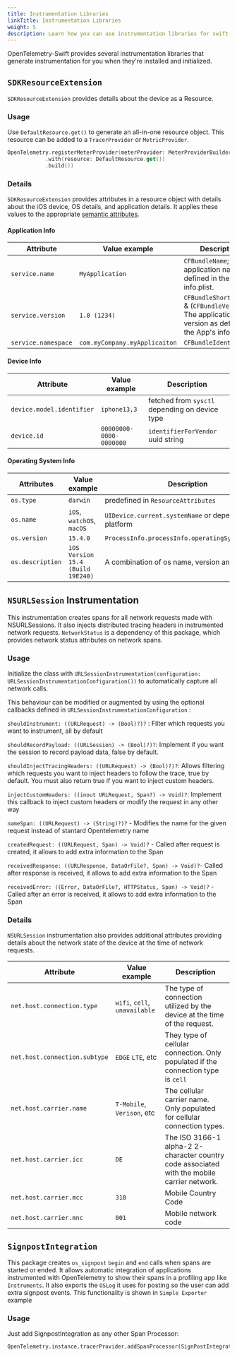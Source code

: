 ```yaml
---
title: Instrumentation Libraries
linkTitle: Instrumentation Libraries
weight: 5
description: Learn how you can use instrumentation libraries for swift that will generate telemetry for many common frameworks and libraries.
---
```


OpenTelemetry-Swift provides several instrumentation libraries that generate
instrumentation for you when they're installed and initialized.

## `SDKResourceExtension`

`SDKResourceExtension` provides details about the device as a Resource.

### Usage

Use `DefaultResource.get()` to generate an all-in-one resource object. This
resource can be added to a `TracerProvider` or `MetricProvider`.

```swift
OpenTelemetry.registerMeterProvider(meterProvider: MeterProviderBuilder()
            .with(resource: DefaultResource.get())
            .build())
```

### Details

`SDKResourceExtension` provides attributes in a resource object with details
about the iOS device, OS details, and application details. It applies these
values to the appropriate
[semantic attributes](/docs/reference/specification/resource/semantic_conventions/#semantic-attributes-with-sdk-provided-default-value).

#### Application Info

| Attribute           | Value example                 | Description                                                                                              |
| ------------------- | ----------------------------- | -------------------------------------------------------------------------------------------------------- |
| `service.name`      | `MyApplication`               | `CFBundleName`; The application name defined in the App's info.plist.                                    |
| `service.version`   | `1.0 (1234)`                  | `CFBundleShortVersion` & (`CFBundleVersion`); The application version as defined in the App's info.plist |
| `service.namespace` | `com.myCompany.myApplicaiton` | `CFBundleIdentifier`                                                                                     |

#### Device Info

| Attribute                 | Value example           | Description                                    |
| ------------------------- | ----------------------- | ---------------------------------------------- |
| `device.model.identifier` | `iphone13,3`            | fetched from `sysctl` depending on device type |
| `device.id`               | `00000000-0000-0000000` | `identifierForVendor` uuid string              |

#### Operating System Info

| Attributes       | Value example                     | Description                                            |
| ---------------- | --------------------------------- | ------------------------------------------------------ |
| `os.type`        | `darwin`                          | predefined in `ResourceAttributes`                     |
| `os.name`        | `iOS`, `watchOS`, `macOS`         | `UIDevice.current.systemName` or dependent on platform |
| `os.version`     | `15.4.0`                          | `ProcessInfo.processInfo.operatingSystemVersion`       |
| `os.description` | `iOS Version 15.4 (Build 19E240)` | A combination of os name, version and build.           |

## `NSURLSession` Instrumentation

This instrumentation creates spans for all network requests made with
NSURLSessions. It also injects distributed tracing headers in instrumented
network requests. `NetworkStatus` is a dependency of this package, which
provides network status attributes on network spans.

### Usage

Initialize the class with
`URLSessionInstrumentation(configuration: URLSessionInstrumentationConfiguration())`
to automatically capture all network calls.

This behaviour can be modified or augmented by using the optional callbacks
defined in `URLSessionInstrumentationConfiguration` :

`shouldInstrument: ((URLRequest) -> (Bool)?)?` : Filter which requests you want
to instrument, all by default

`shouldRecordPayload: ((URLSession) -> (Bool)?)?`: Implement if you want the
session to record payload data, false by default.

`shouldInjectTracingHeaders: ((URLRequest) -> (Bool)?)?`: Allows filtering which
requests you want to inject headers to follow the trace, true by default. You
must also return true if you want to inject custom headers.

`injectCustomHeaders: ((inout URLRequest, Span?) -> Void)?`: Implement this
callback to inject custom headers or modify the request in any other way

`nameSpan: ((URLRequest) -> (String)?)?` - Modifies the name for the given
request instead of stantard Opentelemetry name

`createdRequest: ((URLRequest, Span) -> Void)?` - Called after request is
created, it allows to add extra information to the Span

`receivedResponse: ((URLResponse, DataOrFile?, Span) -> Void)?`- Called after
response is received, it allows to add extra information to the Span

`receivedError: ((Error, DataOrFile?, HTTPStatus, Span) -> Void)?` - Called
after an error is received, it allows to add extra information to the Span

### Details

`NSURLSession` instrumentation also provides additional attributes providing
details about the network state of the device at the time of network requests.

| Attribute                     | Value example                 | Description                                                                                 |
| ----------------------------- | ----------------------------- | ------------------------------------------------------------------------------------------- |
| `net.host.connection.type`    | `wifi`, `cell`, `unavailable` | The type of connection utilized by the device at the time of the request.                   |
| `net.host.connection.subtype` | `EDGE` `LTE`, etc             | They type of cellular connection. Only populated if the connection type is `cell`           |
| `net.host.carrier.name`       | `T-Mobile`, `Verison`, etc    | The cellular carrier name. Only populated for cellular connection types.                    |
| `net.host.carrier.icc`        | `DE`                          | The ISO 3166-1 alpha-2 2-character country code associated with the mobile carrier network. |
| `net.host.carrier.mcc`        | `310`                         | Mobile Country Code                                                                         |
| `net.host.carrier.mnc`        | `001`                         | Mobile network code                                                                         |

## `SignpostIntegration`

This package creates `os_signpost` `begin` and `end` calls when spans are
started or ended. It allows automatic integration of applications instrumented
with OpenTelemetry to show their spans in a profiling app like `Instruments`. It
also exports the `OSLog` it uses for posting so the user can add extra signpost
events. This functionality is shown in `Simple Exporter` example

### Usage

Just add SignpostIntegration as any other Span Processor:

```
OpenTelemetry.instance.tracerProvider.addSpanProcessor(SignPostIntegration())`
```

